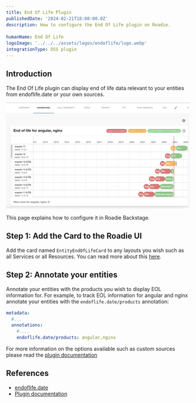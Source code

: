 ```yaml
---
title: End Of Life Plugin
publishedDate: '2024-02-21T18:00:00.0Z'
description: How to configure the End Of Life plugin on Roadie.

humanName: End Of Life
logoImage: '../../../assets/logos/endoflife/logo.webp'
integrationType: OSS plugin
---
```


## Introduction

The End Of Life plugin can display end of life data relevant to your entities from endoflife.date or your own sources. 

![Example image showing end of life test report](./endoflife.webp)

This page explains how to configure it in Roadie Backstage.

## Step 1: Add the Card to the Roadie UI

Add the card named `EntityEndOfLifeCard` to any layouts you wish such as all Services or all Resources. You can read more 
about this [here](/docs/details/updating-the-ui/).

## Step 2: Annotate your entities 

Annotate your entities with the products you wish to display EOL information for. For example, to track EOL
information for angular and nginx annotate your entities with the `endoflife.date/products` annotation: 

```yaml
metadata:
  #...
  annotations:
    #....
    endoflife.date/products: angular,nginx
```

For more information on the options available such as custom sources please read the [plugin documentation](https://github.com/dweber019/backstage-plugins/tree/main/plugins/endoflife#annotations)

## References
* [endoflife.date](https://endoflife.date/)
* [Plugin documentation](https://github.com/dweber019/backstage-plugins/tree/main/plugins/endoflife)
